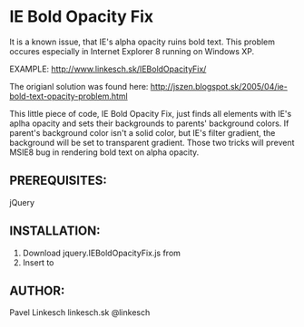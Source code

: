 IE Bold Opacity Fix
===================

It is a known issue, that IE's alpha opacity ruins bold text.
This problem occures especially in Internet Explorer 8 running on Windows XP.

EXAMPLE: http://www.linkesch.sk/IEBoldOpacityFix/

The origianl solution was found here: http://jszen.blogspot.sk/2005/04/ie-bold-text-opacity-problem.html

This little piece of code, IE Bold Opacity Fix, just finds all elements with IE's aplha opacity and sets their backgrounds to parents' background colors.
If parent's background color isn't a solid color, but IE's filter gradient, the background will be set to transparent gradient.
Those two tricks will prevent MSIE8 bug in rendering bold text on alpha opacity.


PREREQUISITES:
--------------

jQuery


INSTALLATION:
-------------

1. Download jquery.IEBoldOpacityFix.js from 
2. Insert <script src="jquery.IEBoldOpacityFix.js" type="text/javascript"></script> to <head>    


AUTHOR:
-------

Pavel Linkesch
linkesch.sk
@linkesch